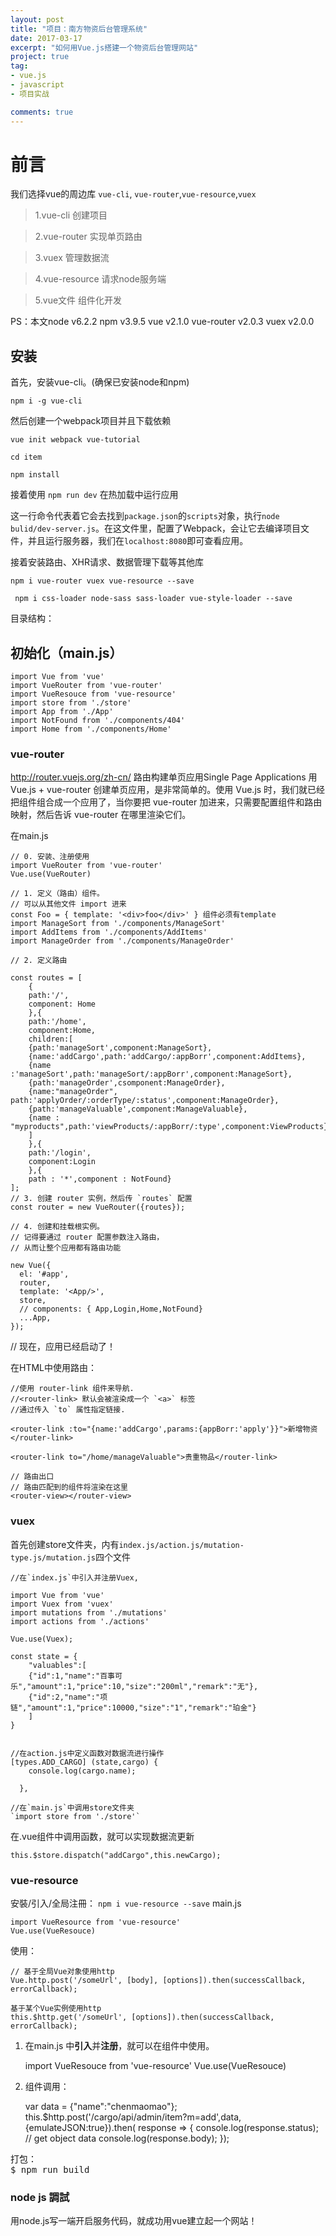 ```yaml
---
layout: post
title: "项目：南方物资后台管理系统"
date: 2017-03-17
excerpt: "如何用Vue.js搭建一个物资后台管理网站"
project: true
tag:
- vue.js
- javascript
- 项目实战

comments: true
---
```

# 前言

我们选择vue的周边库 `vue-cli`, `vue-router`,`vue-resource`,`vuex`

> 1.vue-cli 创建项目

> 2.vue-router 实现单页路由

> 3.vuex 管理数据流

> 4.vue-resource 请求node服务端

> 5.vue文件  组件化开发

PS：本文node v6.2.2 npm v3.9.5 vue v2.1.0 vue-router v2.0.3 vuex v2.0.0 


## 安装

首先，安装vue-cli。(确保已安装node和npm)

`npm i -g vue-cli` 

然后创建一个webpack项目并且下载依赖

`vue init webpack vue-tutorial`

`cd item`

`npm install`

接着使用 `npm run dev` 在热加载中运行应用

这一行命令代表着它会去找到`package.json`的`scripts`对象，执行`node bulid/dev-server.js`。在这文件里，配置了Webpack，会让它去编译项目文件，并且运行服务器，我们在`localhost:8080`即可查看应用。

接着安装路由、XHR请求、数据管理下载等其他库

`npm i vue-router vuex vue-resource --save`

` npm i css-loader node-sass sass-loader vue-style-loader --save`

目录结构：

## 初始化（main.js）

	import Vue from 'vue'
	import VueRouter from 'vue-router'
	import VueResouce from 'vue-resource'
	import store from './store'
	import App from './App'
	import NotFound from './components/404'
	import Home from './components/Home'
	


### vue-router
http://router.vuejs.org/zh-cn/
路由构建单页应用Single Page Applications 
用 Vue.js + vue-router 创建单页应用，是非常简单的。使用 Vue.js 时，我们就已经把组件组合成一个应用了，当你要把 vue-router 加进来，只需要配置组件和路由映射，然后告诉 vue-router 在哪里渲染它们。

在main.js
	
	// 0. 安装、注册使用
	import VueRouter from 'vue-router'
	Vue.use(VueRouter)
	
	// 1. 定义（路由）组件。
	// 可以从其他文件 import 进来
	const Foo = { template: '<div>foo</div>' } 组件必须有template
	import ManageSort from './components/ManageSort'
	import AddItems from './components/AddItems'
	import ManageOrder from './components/ManageOrder'
	
	// 2. 定义路由
	
	const routes = [
		{
		path:'/',
		component: Home
		},{
		path:'/home',
		component:Home,
		children:[
		{path:'manageSort',component:ManageSort},
		{name:'addCargo',path:'addCargo/:appBorr',component:AddItems},
		{name :'manageSort',path:'manageSort/:appBorr',component:ManageSort},
		{path:'manageOrder',csomponent:ManageOrder},
		{name:"manageOrder", path:'applyOrder/:orderType/:status',component:ManageOrder},
		{path:'manageValuable',component:ManageValuable},
		{name : "myproducts",path:'viewProducts/:appBorr/:type',component:ViewProducts},
		]
		},{
		path:'/login',
		component:Login
		},{
		path : '*',component : NotFound}
	];
	// 3. 创建 router 实例，然后传 `routes` 配置
	const router = new VueRouter({routes});
	
	// 4. 创建和挂载根实例。
	// 记得要通过 router 配置参数注入路由，
	// 从而让整个应用都有路由功能

	new Vue({
	  el: '#app',
	  router,
	  template: '<App/>',
	  store,
	  // components: { App,Login,Home,NotFound}
	  ...App,
	});

// 现在，应用已经启动了！

在HTML中使用路由：

	//使用 router-link 组件来导航.
    //<router-link> 默认会被渲染成一个 `<a>` 标签
	//通过传入 `to` 属性指定链接. 

	<router-link :to="{name:'addCargo',params:{appBorr:'apply'}}">新增物资</router-link>
		
	<router-link to="/home/manageValuable">贵重物品</router-link>
	
	// 路由出口 
  	// 路由匹配到的组件将渲染在这里
  	<router-view></router-view>

### vuex
首先创建store文件夹，内有`index.js/action.js/mutation-type.js/mutation.js`四个文件

	//在`index.js`中引入并注册Vuex,

	import Vue from 'vue'
	import Vuex from 'vuex'
	import mutations from './mutations'
	import actions from './actions'
	
	Vue.use(Vuex);
	
	const state = {
		"valuables":[
		{"id":1,"name":"百事可乐","amount":1,"price":10,"size":"200ml","remark":"无"},
		{"id":2,"name":"项链","amount":1,"price":10000,"size":"1","remark":"珀金"}
		]
	}
	
	
	//在action.js中定义函数对数据流进行操作
	[types.ADD_CARGO] (state,cargo) {
	    console.log(cargo.name);
		
	  },

	//在`main.js`中调用store文件夹
	`import store from './store'`

在.vue组件中调用函数，就可以实现数据流更新

`this.$store.dispatch("addCargo",this.newCargo);`



### vue-resource
安裝/引入/全局注冊：
`npm i vue-resource --save`
main.js

	import VueResource from 'vue-resource'
	Vue.use(VueResouce)

使用：

	
	// 基于全局Vue对象使用http
	Vue.http.post('/someUrl', [body], [options]).then(successCallback, errorCallback);
	
	基于某个Vue实例使用http
	this.$http.get('/someUrl', [options]).then(successCallback, errorCallback);

1. 在main.js 中**引入**并**注册**，就可以在组件中使用。

	import VueResouce from 'vue-resource'
	Vue.use(VueResouce)

2. 组件调用：

	var data = {"name":"chenmaomao"};
	this.$http.post('/cargo/api/admin/item?m=add',data,{emulateJSON:true}).then( response => {
					console.log(response.status);
					// get object data
					console.log(response.body);
	});


<pre>
打包：
$ npm run build
</pre>
### node js 調試
用node.js写一端开启服务代码，就成功用vue建立起一个网站！